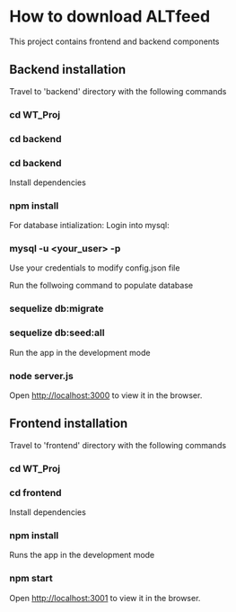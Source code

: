 # How to download ALTfeed

This project contains frontend and backend components

## Backend installation

Travel to 'backend' directory with the following commands

### cd WT_Proj
### cd backend
### cd backend

Install dependencies

### npm install

For database intialization:
Login into mysql:

### mysql -u <your_user> -p

Use your credentials to modify config.json file

Run the follwoing command to populate database

### sequelize db:migrate
### sequelize db:seed:all

Run the app in the development mode

### node  server.js

Open [http://localhost:3000](http://localhost:3000) to view it in the browser.

## Frontend installation

Travel to 'frontend' directory with the following commands

### cd WT_Proj
### cd frontend

Install dependencies

### npm install

Runs the app in the development mode

### npm start

Open [http://localhost:3001](http://localhost:3001) to view it in the browser.

